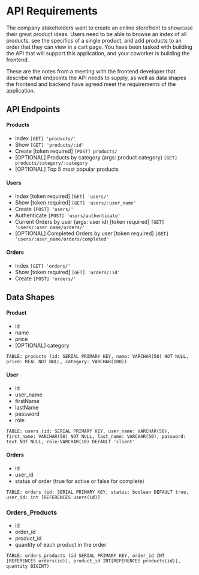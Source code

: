 # API Requirements

The company stakeholders want to create an online storefront to showcase their great product ideas. Users need to be able to browse an index of all products, see the specifics of a single product, and add products to an order that they can view in a cart page. You have been tasked with building the API that will support this application, and your coworker is building the frontend.

These are the notes from a meeting with the frontend developer that describe what endpoints the API needs to supply, as well as data shapes the frontend and backend have agreed meet the requirements of the application.

## API Endpoints

#### Products

- Index `[GET] 'products/'`
- Show `[GET] 'products/:id'`
- Create [token required] `[POST] products/`
- [OPTIONAL] Products by category (args: product category) `[GET] products/category/:category`
- [OPTIONAL] Top 5 most popular products

#### Users

- Index [token required] `[GET] 'users/'`
- Show [token required] `[GET] 'users/:user_name'`
- Create `[POST] 'users/'`
- Authenticate `[POST] 'users/authenticate'`
- Current Orders by user (args: user id) [token required] `[GET] 'users/:user_name/orders/'`
- [OPTIONAL] Completed Orders by user [token required] `[GET] 'users/:user_name/orders/completed'`

#### Orders

- Index `[GET] 'orders/'`
- Show [token required] `[GET] 'orders/:id'`
- Create `[POST] 'orders/'`

## Data Shapes

#### Product

- id
- name
- price
- [OPTIONAL] category

`TABLE: products (id: SERIAL PRIMARY KEY, name: VARCHAR(50) NOT NULL, price: REAL NOT NULL, category: VARCHAR(100))`

#### User

- id
- user_name
- firstName
- lastName
- password
- role

`TABLE: users (id: SERIAL PRIMARY KEY, user_name: VARCHAR(50), first_name: VARCHAR(50) NOT NULL, last_name: VARCHAR(50), password: text NOT NULL, role:VARCHAR(10) DEFAULT 'client'`

#### Orders

- id
- user_id
- status of order (true for active or false for complete)

`TABLE: orders (id: SERIAL PRIMARY KEY, status: boolean DEFAULT true, user_id: int [REFERENCES users(id)]`

### Orders_Products

- id
- order_id
- product_id
- quantity of each product in the order

`TABLE: orders_products (id SERIAL PRIMARY KEY, order_id INT [REFERENCES orders(id)], product_id INT[REFERENCES products(id)], quantity BIGINT)`
